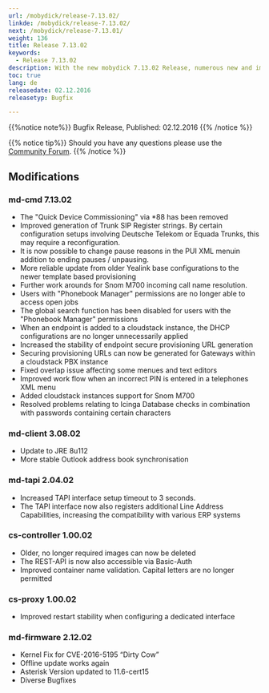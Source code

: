 ```yaml
---
url: /mobydick/release-7.13.02/
linkde: /mobydick/release-7.13.02/
next: /mobydick/release-7.13.01/
weight: 136
title: Release 7.13.02
keywords:
  - Release 7.13.02
description: With the new mobydick 7.13.02 Release, numerous new and improved functions are now avaialble.
toc: true
lang: de
releasedate: 02.12.2016
releasetyp: Bugfix

---
```


{{%notice note%}}
Bugfix Release, Published: 02.12.2016
{{% /notice %}}

{{% notice tip%}}
Should you have any questions please use the [Community Forum](http://community.pascom.net/forum.php?langid=6 "Visit our Forum").
{{% /notice %}}

## Modifications

### md-cmd 7.13.02

* The "Quick Device Commissioning" via *88 has been removed
* Improved generation of Trunk SIP Register strings. By certain configuration setups involving Deutsche Telekom or Equada Trunks, this may require a reconfiguration.
* It is now possible to change pause reasons in the PUI XML menuin addition to ending pauses / unpausing.
* More reliable update from older Yealink base configurations to the newer template based provisioning
* Further work arounds for Snom M700 incoming call name resolution.
* Users with "Phonebook Manager" permissions are no longer able to access open jobs
* The global search function has been disabled for users with the "Phonebook Manager" permissions
* When an endpoint is added to a cloudstack instance, the DHCP configurations are no longer unnecessarily applied
* Increased the stability of endpoint secure provisioning URL generation 
* Securing provisioning URLs can now be generated for Gateways within a cloudstack PBX instance
* Fixed overlap issue affecting some menues and text editors
* Improved work flow when an incorrect PIN is entered in a telephones XML menu
* Added cloudstack instances support for Snom M700
* Resolved problems relating to Icinga Database checks in combination with passwords containing certain characters

### md-client 3.08.02

* Update to JRE 8u112
* More stable Outlook address book synchronisation

### md-tapi 2.04.02

* Increased TAPI interface setup timeout to 3 seconds.
* The TAPI interface now also registers additional Line Address Capabilities, increasing the compatibility with various ERP systems

### cs-controller 1.00.02

* Older, no longer required images can now be deleted
* The REST-API is now also accessible via Basic-Auth
* Improved container name validation. Capital letters are no longer permitted

### cs-proxy 1.00.02

* Improved restart stability when configuring a dedicated interface

### md-firmware 2.12.02

* Kernel Fix for CVE-2016-5195 “Dirty Cow”
* Offline update works again
* Asterisk Version updated to 11.6-cert15
* Diverse Bugfixes